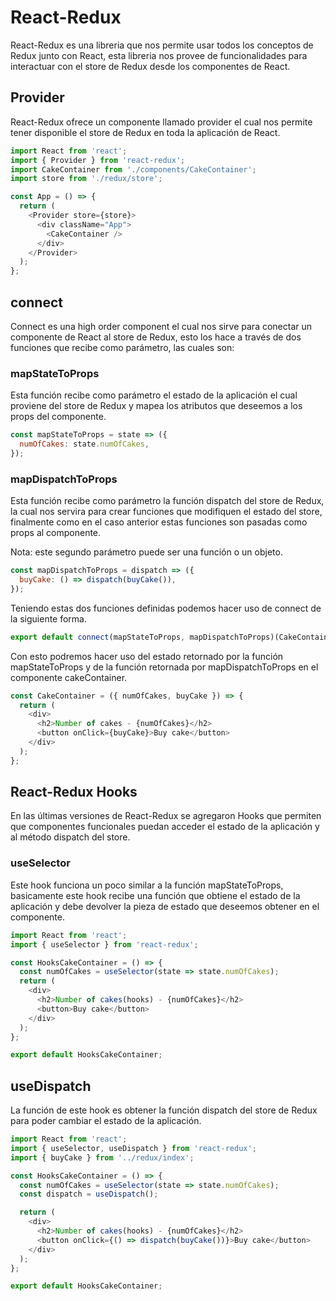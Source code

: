 # React-Redux

React-Redux es una libreria que nos permite usar todos los conceptos de Redux junto con React, esta libreria nos provee de funcionalidades para interactuar con el store de Redux desde los componentes de React.

## Provider

React-Redux ofrece un componente llamado provider el cual nos permite tener disponible el store de Redux en toda la aplicación de React.

```js
import React from 'react';
import { Provider } from 'react-redux';
import CakeContainer from './components/CakeContainer';
import store from './redux/store';

const App = () => {
  return (
    <Provider store={store}>
      <div className="App">
        <CakeContainer />
      </div>
    </Provider>
  );
};
```

## connect

Connect es una high order component el cual nos sirve para conectar un componente de React al store de Redux, esto los hace a través de dos funciones que recibe como parámetro, las cuales son:

### mapStateToProps

Esta función recibe como parámetro el estado de la aplicación el cual proviene del store de Redux y mapea los atributos que deseemos a los props del componente.

```js
const mapStateToProps = state => ({
  numOfCakes: state.numOfCakes,
});
```

### mapDispatchToProps

Esta función recibe como parámetro la función dispatch del store de Redux, la cual nos servira para crear funciones que modifiquen el estado del store, finalmente como en el caso anterior estas funciones son pasadas como props al componente.

Nota: este segundo parámetro puede ser una función o un objeto.

```js
const mapDispatchToProps = dispatch => ({
  buyCake: () => dispatch(buyCake()),
});
```

Teniendo estas dos funciones definidas podemos hacer uso de connect de la siguiente forma.

```js
export default connect(mapStateToProps, mapDispatchToProps)(CakeContainer);
```

Con esto podremos hacer uso del estado retornado por la función mapStateToProps y de la función retornada por mapDispatchToProps en el componente cakeContainer.

```js
const CakeContainer = ({ numOfCakes, buyCake }) => {
  return (
    <div>
      <h2>Number of cakes - {numOfCakes}</h2>
      <button onClick={buyCake}>Buy cake</button>
    </div>
  );
};
```

## React-Redux Hooks

En las últimas versiones de React-Redux se agregaron Hooks que permiten que componentes funcionales puedan acceder el estado de la aplicación y al método dispatch del store.

### useSelector

Este hook funciona un poco similar a la función mapStateToProps, basicamente este hook recibe una función que obtiene el estado de la aplicación y debe devolver la pieza de estado que deseemos obtener en el componente.

```js
import React from 'react';
import { useSelector } from 'react-redux';

const HooksCakeContainer = () => {
  const numOfCakes = useSelector(state => state.numOfCakes);
  return (
    <div>
      <h2>Number of cakes(hooks) - {numOfCakes}</h2>
      <button>Buy cake</button>
    </div>
  );
};

export default HooksCakeContainer;
```

## useDispatch

La función de este hook es obtener la función dispatch del store de Redux para poder cambiar el estado de la aplicación.

```js
import React from 'react';
import { useSelector, useDispatch } from 'react-redux';
import { buyCake } from '../redux/index';

const HooksCakeContainer = () => {
  const numOfCakes = useSelector(state => state.numOfCakes);
  const dispatch = useDispatch();

  return (
    <div>
      <h2>Number of cakes(hooks) - {numOfCakes}</h2>
      <button onClick={() => dispatch(buyCake())}>Buy cake</button>
    </div>
  );
};

export default HooksCakeContainer;
```
